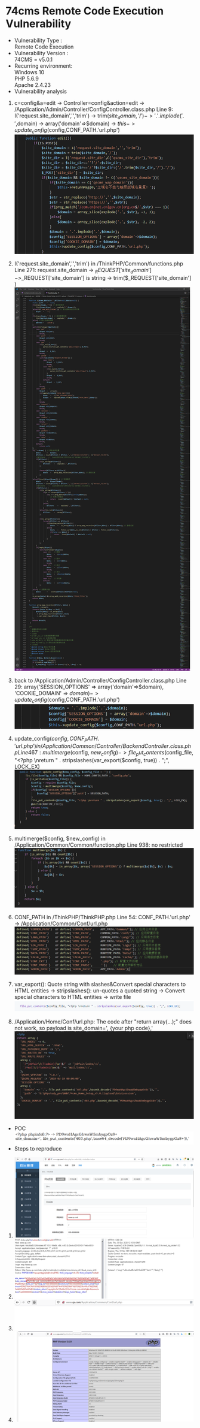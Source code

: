 # 74cms Remote Code Execution Vulnerability  
* Vulnerability Type :  
Remote Code Execution  
* Vulnerability Version :  
74CMS = v5.0.1   
* Recurring environment:  
Windows 10  
PHP 5.6.9  
Apache 2.4.23  
* Vulnerability analysis  
1. c=config&a=edit -> Controller=config&action=edit -> /Application/Admin/Controller/ConfigController.class.php Line 9: I('request.site_domain','','trim') -> trim($site_domain,'/') -> '.'.implode('.',$domain) -> array('domain'=>$domain) -> $this->update_config($config,CONF_PATH.'url.php')
![image](https://github.com/BigTiger2020/74cms-rce/blob/main/05.png)    

2. I('request.site_domain','','trim') in /ThinkPHP/Common/functions.php Line 271: request.site_domain -> $_REQUEST['site_domain'] ->$_REQUEST['site_domain'] is string -> trim($_REQUEST['site_domain'] )  
![image](https://github.com/BigTiger2020/74cms-rce/blob/main/06.png)    

3. back to /Application/Admin/Controller/ConfigController.class.php Line 29: array('SESSION_OPTIONS' => array('domain'=>$domain), 'COOKIE_DOMAIN' => $domain) -> update_config($config,CONF_PATH.'url.php')  
![image](https://github.com/BigTiger2020/74cms-rce/blob/main/07.png)    

4. update_config($config,CONF_PATH.'url.php') in /Application/Common/Controller/BackendController.class.php Line 467:
multimerge($config, $new_config) -> file_put_contents($config_file, "<?php \nreturn " . stripslashes(var_export($config, true)) . ";", LOCK_EX)  
![image](https://github.com/BigTiger2020/74cms-rce/blob/main/08.png)     

5. multimerge($config, $new_config) in /Application/Common/Common/function.php Line 938: no restricted  
![image](https://github.com/BigTiger2020/74cms-rce/blob/main/09.png)    

6. CONF_PATH in /ThinkPHP/ThinkPHP.php Line 54: CONF_PATH.'url.php' -> /Application/Common/Conf/url.php  
![image](https://github.com/BigTiger2020/74cms-rce/blob/main/11.png)   

7. var_export(): Quote string with slashes&Convert special characters to HTML entities -> stripslashes(): un-quotes a quoted string -> Convert special characters to HTML entities -> write file  
![image](https://github.com/BigTiger2020/74cms-rce/blob/main/12.png)  

8. /Application/Home/Conf/url.php: The code after "return array(...);" does not work, so payload is site_domain=', {your php code},'  
![image](https://github.com/BigTiger2020/74cms-rce/blob/main/10.png)    

* POC
![image](https://github.com/BigTiger2020/74cms-rce/blob/main/13.png) 
* Steps to reproduce
1. ![image](https://github.com/BigTiger2020/74cms-rce/blob/main/04.png)   
2. ![image](https://github.com/BigTiger2020/74cms-rce/blob/main/01.png)   
3. ![image](https://github.com/BigTiger2020/74cms-rce/blob/main/03.png)   
4. ![image](https://github.com/BigTiger2020/74cms-rce/blob/main/02.png) 


